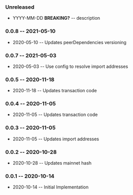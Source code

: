 ### Unreleased

- YYYY-MM-DD **BREAKING?** -- description

### 0.0.8 -- 2021-05-10

- 2020-05-10 -- Updates peerDependencies versioning

### 0.0.7 -- 2021-05-03

- 2020-05-03 -- Use config to resolve import addresses

### 0.0.5 -- 2020-11-18

- 2020-11-18 -- Updates transaction code

### 0.0.4 -- 2020-11-05

- 2020-11-05 -- Updates transaction code

### 0.0.3 -- 2020-11-05

- 2020-11-05 -- Updates import addresses

### 0.0.2 -- 2020-10-28

- 2020-10-28 -- Updates mainnet hash

### 0.0.1 -- 2020-10-14

- 2020-10-14 -- Initial Implementation